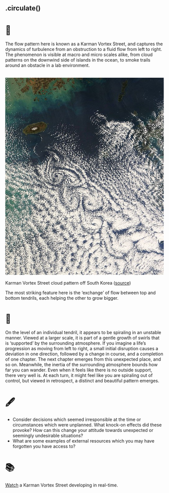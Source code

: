 ## .circulate()

# 🔬

The flow pattern here is known as a Karman Vortex Street, and captures the dynamics of turbulence from an obstruction to a fluid flow from left to right. The phenomenon is visible at macro and micro scales alike, from cloud patterns on the downwind side of islands in the ocean, to smoke trails around an obstacle in a lab environment.

​              ![Karman Vortex Street cloud pattern off South Korea (source)](../../assets/karman.jpg)            

Karman Vortex Street cloud pattern off South Korea ([source](https://commons.wikimedia.org/wiki/File:Jeju_Do_Von_Karman_Vortex_street_Mar_2_2011_02.35(UTC).jpg))

The most striking feature here is the ‘exchange’ of flow between top and bottom tendrils, each helping the other to grow bigger.

# 🧩

On the level of an individual tendril, it appears to be spiraling in an unstable manner. Viewed at a larger scale, it is part of a gentle growth of swirls that is ‘supported’ by the surrounding atmosphere. If you imagine a life’s progression as moving from left to right, a small initial disruption causes a deviation in one direction, followed by a change in course, and a completion of one chapter. The next chapter emerges from this unexpected place, and so on. Meanwhile, the inertia of the surrounding atmosphere bounds how far you can wander. Even when it feels like there is no outside support, there very well is. At each turn, it might feel like you are spiraling out of control, but viewed in retrospect, a distinct and beautiful pattern emerges. 

# 🖋️

- Consider decisions which seemed irresponsible at the time or circumstances which were unplanned. What knock-on effects did these provoke? How can this change your attitude towards unexpected or seemingly undesirable situations?
- What are some examples of external resources which you may have forgotten you have access to?

# 📚

[Watch](https://www.youtube.com/watch?v=k9FPxuhFlTo) a Karman Vortex Street developing in real-time.